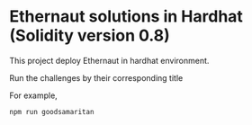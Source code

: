 # Ethernaut solutions in Hardhat (Solidity version 0.8)

This project deploy Ethernaut in hardhat environment.

Run the challenges by their corresponding title

For example,

```commandline
npm run goodsamaritan
```
